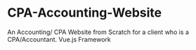 # CPA-Accounting-Website
An Accounting/ CPA Website from Scratch for a client who is a CPA/Accountant.
Vue.js Framework
